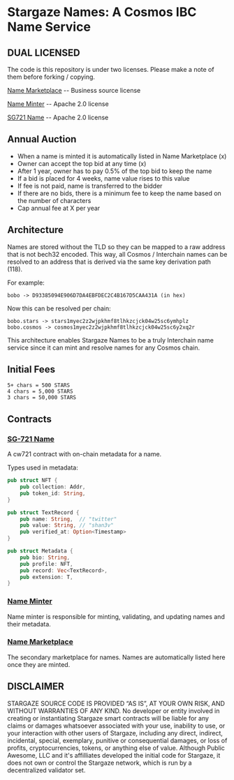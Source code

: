 # Stargaze Names: A Cosmos IBC Name Service

## DUAL LICENSED

The code is this repository is under two licenses. Please make a note of them before forking / copying.

[Name Marketplace](./contracts/marketplace/LICENSE) -- Business source license

[Name Minter](./contracts/name-minter/LICENSE) -- Apache 2.0 license

[SG721 Name](./contracts/sg721-name/LICENSE) -- Apache 2.0 license

## Annual Auction

- When a name is minted it is automatically listed in Name Marketplace (x)
- Owner can accept the top bid at any time (x)
- After 1 year, owner has to pay 0.5% of the top bid to keep the name
- If a bid is placed for 4 weeks, name value rises to this value
- If fee is not paid, name is transferred to the bidder
- If there are no bids, there is a minimum fee to keep the name based on the number of characters
- Cap annual fee at X per year

## Architecture

Names are stored without the TLD so they can be mapped to a raw address that is not bech32 encoded. This way, all Cosmos / Interchain names can be resolved to an address that is derived via the same key derivation path (118).

For example:

```
bobo -> D93385094E906D7DA4EBFDEC2C4B167D5CAA431A (in hex)
```

Now this can be resolved per chain:

```
bobo.stars -> stars1myec2z2wjpkhmf8tlhkzcjck04w25sc6ymhplz
bobo.cosmos -> cosmos1myec2z2wjpkhmf8tlhkzcjck04w25sc6y2xq2r
```

This architecture enables Stargaze Names to be a truly Interchain name service since it can mint and resolve names for any Cosmos chain.

## Initial Fees

```
5+ chars = 500 STARS
4 chars = 5,000 STARS
3 chars = 50,000 STARS
```

## Contracts

### [SG-721 Name](./contracts/sg721-name/README.md)

A cw721 contract with on-chain metadata for a name.

Types used in metadata:

```rs
pub struct NFT {
    pub collection: Addr,
    pub token_id: String,
}

pub struct TextRecord {
    pub name: String,  // "twitter"
    pub value: String, // "shan3v"
    pub verified_at: Option<Timestamp>
}
```

```rs
pub struct Metadata {
    pub bio: String,
    pub profile: NFT,
    pub record: Vec<TextRecord>,
    pub extension: T,
}
```

### [Name Minter](./contracts/name-minter/README.md)

Name minter is responsible for minting, validating, and updating names and their metadata.

### [Name Marketplace](./contracts/marketplace/README.md)

The secondary marketplace for names. Names are automatically listed here once they are minted.

## DISCLAIMER

STARGAZE SOURCE CODE IS PROVIDED “AS IS”, AT YOUR OWN RISK, AND WITHOUT WARRANTIES OF ANY KIND. No developer or entity involved in creating or instantiating Stargaze smart contracts will be liable for any claims or damages whatsoever associated with your use, inability to use, or your interaction with other users of Stargaze, including any direct, indirect, incidental, special, exemplary, punitive or consequential damages, or loss of profits, cryptocurrencies, tokens, or anything else of value. Although Public Awesome, LLC and it's affilliates developed the initial code for Stargaze, it does not own or control the Stargaze network, which is run by a decentralized validator set.
